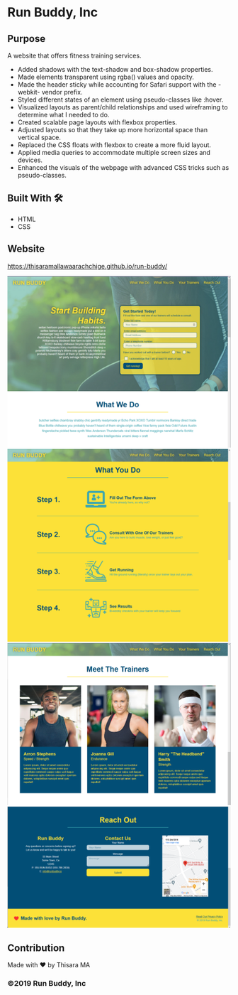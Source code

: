 # Run Buddy, Inc

## Purpose
A website that offers fitness training services.

* Added shadows with the text-shadow and box-shadow properties.
* Made elements transparent using rgba() values and opacity.
* Made the header sticky while accounting for Safari support with the -webkit- vendor prefix.
* Styled different states of an element using pseudo-classes like :hover.
* Visualized layouts as parent/child relationships and used wireframing to determine what I needed to do.
* Created scalable page layouts with flexbox properties.
* Adjusted layouts so that they take up more horizontal space than vertical space.
* Replaced the CSS floats with flexbox to create a more fluid layout.
* Applied media queries to accommodate multiple screen sizes and devices.
* Enhanced the visuals of the webpage with advanced CSS tricks such as pseudo-classes.


## Built With 🛠️
* HTML
* CSS

## Website
https://thisaramallawaarachchige.github.io/run-buddy/

<img src="./assets/screenshot-1.png" alt="Website-screenshot-1"/><br/>
<img src="./assets/screenshot-2.png" alt="Website-screenshot-2"/><br/>
<img src="./assets/screenshot-3.png" alt="Website-screenshot-3"/><br/>
<img src="./assets/screenshot-4.png" alt="Website-screenshot-4"/><br/>

## Contribution
Made with ❤️ by Thisara MA

### ©️2019 Run Buddy, Inc 
